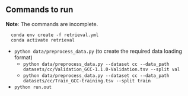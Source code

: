 ## Commands to run  
**Note**: The commands are incomplete.  

```
  conda env create -f retrieval.yml
  conda activate retrieval
```
- `python data/preprocess_data.py` (to create the required data loading format)  
  - `python data/preprocess_data.py --dataset cc --data_path datasets/cc/Validation_GCC-1.1.0-Validation.tsv --split val`
  - `python data/preprocess_data.py --dataset cc --data_path datasets/cc/Train_GCC-training.tsv --split train`
- `python run.out`